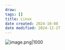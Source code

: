 ```yaml
---
draw:
tags: []
title: Linux
date created: 2024-10-08
date modified: 2024-12-27
---
```


![image.png|1000](https://imagehosting4picgo.oss-cn-beijing.aliyuncs.com/imagehosting/fix-dir%2Fpicgo%2Fpicgo-clipboard-images%2F2024%2F11%2F22%2F11-51-24-18f6e245deb7f71d7e33b30090bb5803-202411221151873-6e91be.png)
